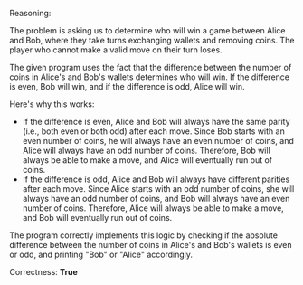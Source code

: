 Reasoning:

The problem is asking us to determine who will win a game between Alice and Bob, where they take turns exchanging wallets and removing coins. The player who cannot make a valid move on their turn loses.

The given program uses the fact that the difference between the number of coins in Alice's and Bob's wallets determines who will win. If the difference is even, Bob will win, and if the difference is odd, Alice will win.

Here's why this works:

* If the difference is even, Alice and Bob will always have the same parity (i.e., both even or both odd) after each move. Since Bob starts with an even number of coins, he will always have an even number of coins, and Alice will always have an odd number of coins. Therefore, Bob will always be able to make a move, and Alice will eventually run out of coins.
* If the difference is odd, Alice and Bob will always have different parities after each move. Since Alice starts with an odd number of coins, she will always have an odd number of coins, and Bob will always have an even number of coins. Therefore, Alice will always be able to make a move, and Bob will eventually run out of coins.

The program correctly implements this logic by checking if the absolute difference between the number of coins in Alice's and Bob's wallets is even or odd, and printing "Bob" or "Alice" accordingly.

Correctness: **True**